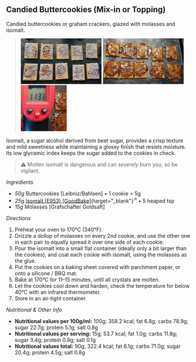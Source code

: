 ## Candied Buttercookies (Mix-in or Topping)

Candied buttercookies or graham crackers, glazed with molasses and isomalt.

> <img width=220 alt="Ready to bake" src="Candied-Buttercookies_2025-09-14_1.jpg" class="zoomable" />
> <img width=220 alt="Baked" src="Candied-Buttercookies_2025-09-14_2.jpg" class="zoomable" />
> <img width=125 alt="Cooling" src="Candied-Buttercookies_2025-09-14_3.jpg" class="zoomable" />

Isomalt, a sugar alcohol derived from beet sugar, provides a crisp texture and mild sweetness
while maintaining a glossy finish that resists moisture. Its low glycemic index keeps the
sugar added to the cookies in check.

> ⚠️ Molten isomalt is dangerous and can *severely burn* you, so be vigilant.

*Ingredients*

  - _50g_ Buttercookies [Leibniz/Bahlsen] • 1 cookie = 5g
  - _25g_ [Isomalt (E953) \[GoodBake\]](/ice-creamery/info/ingredients/#isomalt-e953){target="_blank"}<sup>↗</sup> • 5 heaped tsp
  - _15g_ Molasses [Grafschafter Goldsaft]

*Directions*

 1. Preheat your oven to 170°C (340°F).
 1. Drizzle a dollop of molasses on every 2nd cookie, and use the other one in each pair to equally spread it over one side of each cookie.
 1. Pour the isomalt into a small flat container (ideally only a bit larger than the cookies), and coat each cookie with isomalt, using the molasses as the glue.
 1. Put the cookies on a baking sheet covered with parchment paper, or onto a silicone / BBQ mat.
 1. Bake at 170°C for 11–15 minutes, until all crystals are molten.
 1. Let the cookies cool down and harden, check the temperature for below 40°C with an infrared thermometer.
 1. Store in an air-tight container.

*Nutritional & Other Info*

- **Nutritional values per 100g/ml:** 100g; 358.2 kcal; fat 6.8g; carbs 78.9g; sugar 22.7g; protein 5.1g; salt 0.8g
- **Nutritional values per serving:** 15g; 53.7 kcal; fat 1.0g; carbs 11.8g; sugar 3.4g; protein 0.8g; salt 0.1g
- **Nutritional values total:** 90g; 322.4 kcal; fat 6.1g; carbs 71.0g; sugar 20.4g; protein 4.5g; salt 0.8g
